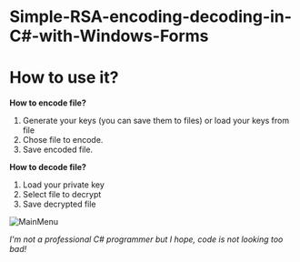 # Simple-RSA-encoding-decoding-in-C#-with-Windows-Forms

# How to use it?
**How to encode file?**
1) Generate your keys (you can save them to files) or load your keys from file
2) Chose file to encode.
3) Save encoded file. 

**How to decode file?**
1) Load your private key
2) Select file to decrypt 
3) Save decrypted file 

![MainMenu](https://i.ibb.co/164rVNd/1.png)


*I'm not a professional C# programmer but I hope, code is not looking too bad!*
